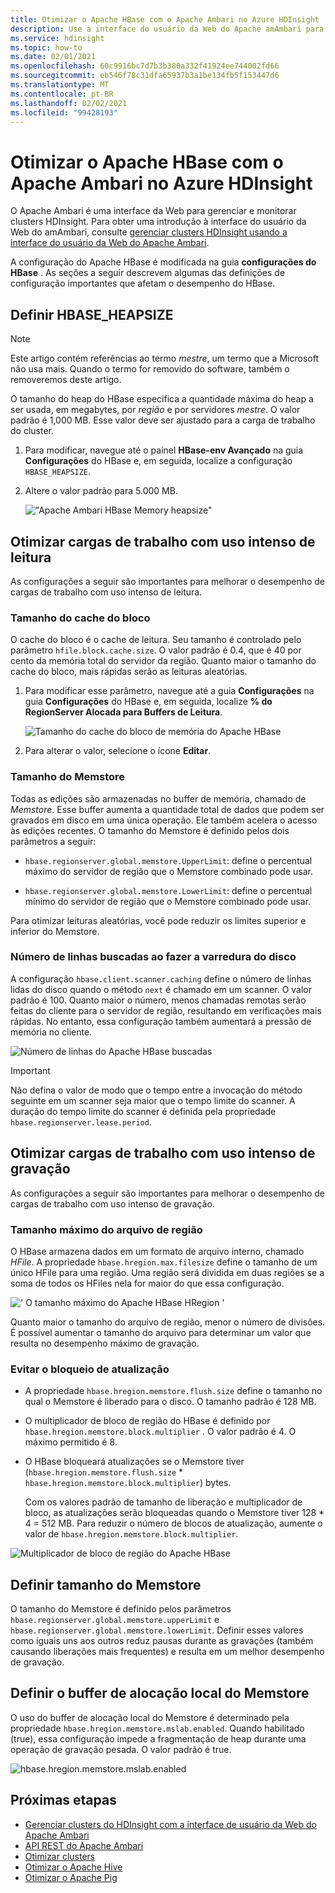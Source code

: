 ```yaml
---
title: Otimizar o Apache HBase com o Apache Ambari no Azure HDInsight
description: Use a interface do usuário da Web do Apache amAmbari para configurar e otimizar o Apache HBase.
ms.service: hdinsight
ms.topic: how-to
ms.date: 02/01/2021
ms.openlocfilehash: 60c9916bc7d7b3b380a332f41924ee744002fd66
ms.sourcegitcommit: eb546f78c31dfa65937b3a1be134fb5f153447d6
ms.translationtype: MT
ms.contentlocale: pt-BR
ms.lasthandoff: 02/02/2021
ms.locfileid: "99428193"
---
```

# <a name="optimize-apache-hbase-with-apache-ambari-in-azure-hdinsight"></a>Otimizar o Apache HBase com o Apache Ambari no Azure HDInsight

O Apache Ambari é uma interface da Web para gerenciar e monitorar clusters HDInsight. Para obter uma introdução à interface do usuário da Web do amAmbari, consulte [gerenciar clusters HDInsight usando a interface do usuário da Web do Apache Ambari](hdinsight-hadoop-manage-ambari.md).

A configuração do Apache HBase é modificada na guia **configurações do HBase** . As seções a seguir descrevem algumas das definições de configuração importantes que afetam o desempenho do HBase.

## <a name="set-hbase_heapsize"></a>Definir HBASE_HEAPSIZE

> [!NOTE]
> Este artigo contém referências ao termo *mestre*, um termo que a Microsoft não usa mais. Quando o termo for removido do software, também o removeremos deste artigo.

O tamanho do heap do HBase especifica a quantidade máxima do heap a ser usada, em megabytes, por *região* e por servidores *mestre*. O valor padrão é 1,000 MB. Esse valor deve ser ajustado para a carga de trabalho do cluster.

1. Para modificar, navegue até o painel **HBase-env Avançado** na guia **Configurações** do HBase e, em seguida, localize a configuração `HBASE_HEAPSIZE`.

1. Altere o valor padrão para 5.000 MB.

    !["Apache Ambari HBase Memory heapsize"](./media/optimize-hbase-ambari/ambari-hbase-heapsize.png)

## <a name="optimize-read-heavy-workloads"></a>Otimizar cargas de trabalho com uso intenso de leitura

As configurações a seguir são importantes para melhorar o desempenho de cargas de trabalho com uso intenso de leitura.

### <a name="block-cache-size"></a>Tamanho do cache do bloco

O cache do bloco é o cache de leitura. Seu tamanho é controlado pelo parâmetro `hfile.block.cache.size`. O valor padrão é 0.4, que é 40 por cento da memória total do servidor da região. Quanto maior o tamanho do cache do bloco, mais rápidas serão as leituras aleatórias.

1. Para modificar esse parâmetro, navegue até a guia **Configurações** na guia **Configurações** do HBase e, em seguida, localize **% do RegionServer Alocada para Buffers de Leitura**.

    ![Tamanho do cache do bloco de memória do Apache HBase](./media/optimize-hbase-ambari/hbase-block-cache-size.png)

1. Para alterar o valor, selecione o ícone **Editar**.

### <a name="memstore-size"></a>Tamanho do Memstore

Todas as edições são armazenadas no buffer de memória, chamado de *Memstore*. Esse buffer aumenta a quantidade total de dados que podem ser gravados em disco em uma única operação. Ele também acelera o acesso às edições recentes. O tamanho do Memstore é definido pelos dois parâmetros a seguir:

* `hbase.regionserver.global.memstore.UpperLimit`: define o percentual máximo do servidor de região que o Memstore combinado pode usar.

* `hbase.regionserver.global.memstore.LowerLimit`: define o percentual mínimo do servidor de região que o Memstore combinado pode usar.

Para otimizar leituras aleatórias, você pode reduzir os limites superior e inferior do Memstore.

### <a name="number-of-rows-fetched-when-scanning-from-disk"></a>Número de linhas buscadas ao fazer a varredura do disco

A configuração `hbase.client.scanner.caching` define o número de linhas lidas do disco quando o método `next` é chamado em um scanner.  O valor padrão é 100. Quanto maior o número, menos chamadas remotas serão feitas do cliente para o servidor de região, resultando em verificações mais rápidas. No entanto, essa configuração também aumentará a pressão de memória no cliente.

![Número de linhas do Apache HBase buscadas](./media/optimize-hbase-ambari/hbase-num-rows-fetched.png)

> [!IMPORTANT]  
> Não defina o valor de modo que o tempo entre a invocação do método seguinte em um scanner seja maior que o tempo limite do scanner. A duração do tempo limite do scanner é definida pela propriedade `hbase.regionserver.lease.period`.

## <a name="optimize-write-heavy-workloads"></a>Otimizar cargas de trabalho com uso intenso de gravação

As configurações a seguir são importantes para melhorar o desempenho de cargas de trabalho com uso intenso de gravação.

### <a name="maximum-region-file-size"></a>Tamanho máximo do arquivo de região

O HBase armazena dados em um formato de arquivo interno, chamado *HFile*. A propriedade `hbase.hregion.max.filesize` define o tamanho de um único HFile para uma região.  Uma região será dividida em duas regiões se a soma de todos os HFiles nela for maior do que essa configuração.

![' O tamanho máximo do Apache HBase HRegion '](./media/optimize-hbase-ambari/hbase-hregion-max-filesize.png)

Quanto maior o tamanho do arquivo de região, menor o número de divisões. É possível aumentar o tamanho do arquivo para determinar um valor que resulta no desempenho máximo de gravação.

### <a name="avoid-update-blocking"></a>Evitar o bloqueio de atualização

* A propriedade `hbase.hregion.memstore.flush.size` define o tamanho no qual o Memstore é liberado para o disco. O tamanho padrão é 128 MB.

* O multiplicador de bloco de região do HBase é definido por `hbase.hregion.memstore.block.multiplier` . O valor padrão é 4. O máximo permitido é 8.

* O HBase bloqueará atualizações se o Memstore tiver (`hbase.hregion.memstore.flush.size` * `hbase.hregion.memstore.block.multiplier`) bytes.

    Com os valores padrão de tamanho de liberação e multiplicador de bloco, as atualizações serão bloqueadas quando o Memstore tiver 128 * 4 = 512 MB. Para reduzir o número de blocos de atualização, aumente o valor de `hbase.hregion.memstore.block.multiplier`.

![Multiplicador de bloco de região do Apache HBase](./media/optimize-hbase-ambari/hbase-hregion-memstore-block-multiplier.png)

## <a name="define-memstore-size"></a>Definir tamanho do Memstore

O tamanho do Memstore é definido pelos parâmetros `hbase.regionserver.global.memstore.upperLimit` e `hbase.regionserver.global.memstore.lowerLimit`. Definir esses valores como iguais uns aos outros reduz pausas durante as gravações (também causando liberações mais frequentes) e resulta em um melhor desempenho de gravação.

## <a name="set-memstore-local-allocation-buffer"></a>Definir o buffer de alocação local do Memstore

O uso do buffer de alocação local do Memstore é determinado pela propriedade `hbase.hregion.memstore.mslab.enabled`. Quando habilitado (true), essa configuração impede a fragmentação de heap durante uma operação de gravação pesada. O valor padrão é true.

![hbase.hregion.memstore.mslab.enabled](./media/optimize-hbase-ambari/hbase-hregion-memstore-mslab-enabled.png)

## <a name="next-steps"></a>Próximas etapas

* [Gerenciar clusters do HDInsight com a interface de usuário da Web do Apache Ambari](hdinsight-hadoop-manage-ambari.md)
* [API REST do Apache Ambari](hdinsight-hadoop-manage-ambari-rest-api.md)
* [Otimizar clusters](./hdinsight-changing-configs-via-ambari.md)
* [Otimizar o Apache Hive](./optimize-hive-ambari.md)
* [Otimizar o Apache Pig](./optimize-pig-ambari.md)
